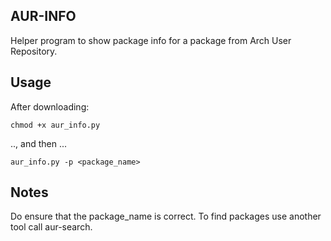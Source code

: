 AUR-INFO
--------
Helper program to show package info for a package from Arch User Repository.

Usage
-----
After downloading:

```chmod +x aur_info.py```

.., and then ...

 ```aur_info.py -p <package_name>```

 Notes
------
 Do ensure that the package_name is correct. To find packages use another tool call aur-search.
